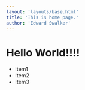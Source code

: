 ```yaml
---
layout: 'layouts/base.html'
title: 'This is home page.'
author: 'Edward Swalker'
---
```


# Hello World!!!!

- Item1
- Item2
- Item3